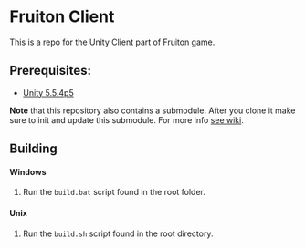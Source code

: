 Fruiton Client
========

This is a repo for the Unity Client part of Fruiton game.

Prerequisites:
-------------
- [Unity 5.5.4p5](https://unity3d.com/get-unity/download/archive)

**Note** that this repository also contains a submodule. After you clone it make sure to init and update this submodule. For more info [see wiki](http://prak.mff.cuni.cz:8020/mediawiki/index.php/Git_tips).

Building
--------------
#### Windows
1. Run the `build.bat` script found in the root folder.
#### Unix
1. Run the `build.sh` script found in the root directory.